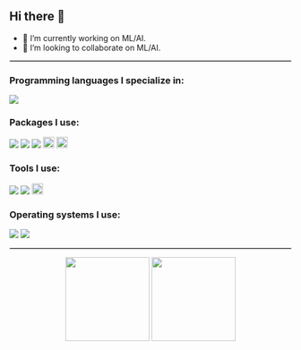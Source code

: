 ## Hi there 👋
- 🔭 I’m currently working on ML/AI.
- 👯 I’m looking to collaborate on ML/AI.
<hr style="border: 1px solid #ccc;" />
<h3>Programming languages I specialize in:</h3>
<p>
  <img src="https://img.shields.io/badge/Python-3776AB?logo=python&logoColor=fff"/>
</p>
<h3>Packages I use:</h3>
<p>
  <img src="https://custom-icon-badges.demolab.com/badge/Matplotlib-71D291?logo=matplotlib&logoColor=fff"/>
  <img src="https://img.shields.io/badge/NumPy-4DABCF?logo=numpy&logoColor=fff"/>
  <img src="https://img.shields.io/badge/Pandas-150458?logo=pandas&logoColor=fff"/>
  <img src="https://img.shields.io/badge/PyTorch-%23EE4C2C.svg?style=for-the-badge&logo=PyTorch&logoColor=white" height="20"/>
  <img src="https://img.shields.io/badge/SciPy-%230C55A5.svg?style=for-the-badge&logo=scipy&logoColor=%white" height="20"/>
</p>
<h3>Tools I use:</h3>
<p>
  <img src="https://img.shields.io/badge/Anaconda-44A833?logo=anaconda&logoColor=fff"/>
  <img src="https://img.shields.io/badge/-Github-181717?style=flat-square&logo=GitHub&logoColor=white"/>
  <img src="https://img.shields.io/badge/Spyder-838485?style=for-the-badge&logo=spyder%20ide&logoColor=maroon" height="20"/>
</p>
<h3>Operating systems I use:</h3>
<p>
  <img src="https://img.shields.io/badge/Linux-FCC624?logo=linux&logoColor=black"/>
  <img src="https://custom-icon-badges.demolab.com/badge/Windows-0078D6"/>
</p>
<hr style="border: 1px solid #ccc;" />
<p align="center">
<img height=150 align="center" src="https://github-readme-stats.vercel.app/api/top-langs?username=jkirkebo77&layout=compact&langs_count=8&card_width=320&theme=transparent" /> <img height=150 align="center" src="https://github-readme-stats.vercel.app/api?username=jkirkebo77&theme=transparent" />
</p>

<!--
**jkirkebo77/jkirkebo77** is a ✨ _special_ ✨ repository because its `README.md` (this file) appears on your GitHub profile.

Here are some ideas to get you started:

- 🔭 I’m currently working on ...
- 🌱 I’m currently learning ...
- 👯 I’m looking to collaborate on ...
- 🤔 I’m looking for help with ...
- 💬 Ask me about ...
- 📫 How to reach me: ...
- 😄 Pronouns: ...
- ⚡ Fun fact: ...
-->
